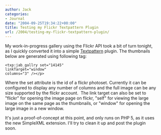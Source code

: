 ```yaml
---
author: Jack
categories:
- Journal
date: "2004-09-25T19:34:22+00:00"
title: Testing my Flickr Textpattern Plugin
url: /2004/testing-my-flickr-textpattern-plugin/
---
```


My work-in-progress gallery using the Flickr API took a bit of turn tonight, as I quickly converted it into a simple [Textpattern][1] plugin. The thumbnails below are generated using following tag:
  


    
    <txp:jab_gallry set="14145"
    linkTarget="window"
    columns="3" /></p> 

Where the set attribute is the id of a flickr photoset. Currently it can be configured to display any number of columns and the full image can be any size supported by the flickr account.&nbsp; The link target can also be set to "flickr" for opening the image page on flickr, "self" for viewing the large image on the same page as the thumbnails, or "window" for opening the large image in a new window.

It's just a proof-of-concept at this point, and only runs on PHP 5, as it uses the new SimpleXML extension. I'll try to clean it up and post the plugin soon.

 [1]: http://www.textpattern.com